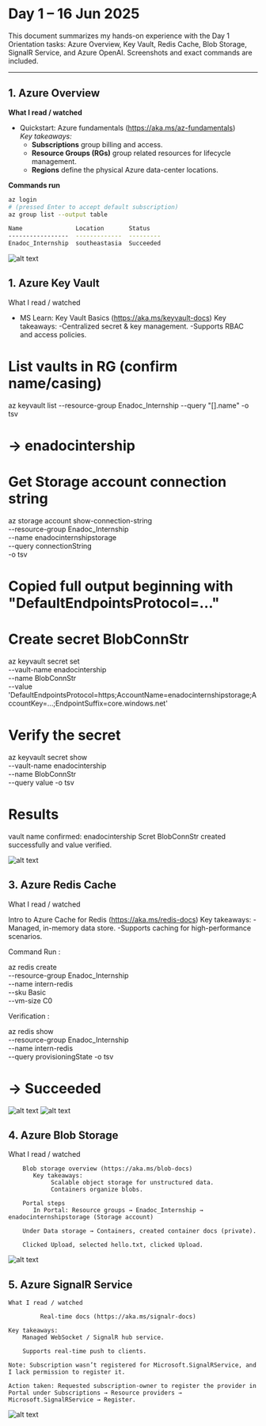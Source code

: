 # Day 1 – 16 Jun 2025

This document summarizes my hands-on experience with the Day 1 Orientation tasks: Azure Overview, Key Vault, Redis Cache, Blob Storage, SignalR Service, and Azure OpenAI. Screenshots and exact commands are included.

---

## 1. Azure Overview

**What I read / watched**  
- Quickstart: Azure fundamentals (https://aka.ms/az-fundamentals)  
  _Key takeaways:_  
  - **Subscriptions** group billing and access.  
  - **Resource Groups (RGs)** group related resources for lifecycle management.  
  - **Regions** define the physical Azure data-center locations.

**Commands run**  
```bash
az login
# (pressed Enter to accept default subscription)
az group list --output table

Name               Location       Status
-----------------  -------------  ---------
Enadoc_Internship  southeastasia  Succeeded
```
![alt text](grouplist.png)


## 1. Azure Key Vault

What I read / watched

- MS Learn: Key Vault Basics (https://aka.ms/keyvault-docs)
  Key takeaways:
        -Centralized secret & key management.
        -Supports RBAC and access policies.

# List vaults in RG (confirm name/casing)
az keyvault list --resource-group Enadoc_Internship --query "[].name" -o tsv
# → enadocintership

# Get Storage account connection string
az storage account show-connection-string \
  --resource-group Enadoc_Internship \
  --name enadocinternshipstorage \
  --query connectionString \
  -o tsv
# Copied full output beginning with "DefaultEndpointsProtocol=..."

# Create secret BlobConnStr
az keyvault secret set \
  --vault-name enadocintership \
  --name BlobConnStr \
  --value 'DefaultEndpointsProtocol=https;AccountName=enadocinternshipstorage;AccountKey=...;EndpointSuffix=core.windows.net'

# Verify the secret
az keyvault secret show \
  --vault-name enadocintership \
  --name BlobConnStr \
  --query value -o tsv

# Results 
vault name confirmed: enadocintership
Scret BlobConnStr created successfully and value verified.

![alt text](azure_keyvault.png)



## 3. Azure Redis Cache

What I read / watched

Intro to Azure Cache for Redis (https://aka.ms/redis-docs)
Key takeaways:
    -Managed, in-memory data store.
    -Supports caching for high-performance scenarios. 

Command Run : 

az redis create \
  --resource-group Enadoc_Internship \
  --name intern-redis \
  --sku Basic \
  --vm-size C0

Verification :

az redis show \
  --resource-group Enadoc_Internship \
  --name intern-redis \
  --query provisioningState -o tsv

# → Succeeded
![alt text](azure_rediscache.png)
![alt text](azure_rediscache_activitylog.png)


## 4. Azure Blob Storage
   What I read / watched
        
        Blob storage overview (https://aka.ms/blob-docs)
           Key takeaways:
                Scalable object storage for unstructured data.
                Containers organize blobs.

        Portal steps
           In Portal: Resource groups → Enadoc_Internship → enadocinternshipstorage (Storage account)

        Under Data storage → Containers, created container docs (private).

        Clicked Upload, selected hello.txt, clicked Upload.

![alt text](blobstorage_container.png)

## 5. Azure SignalR Service
    What I read / watched  
             
             Real-time docs (https://aka.ms/signalr-docs)

    Key takeaways:
        Managed WebSocket / SignalR hub service.
        
        Supports real-time push to clients.

    Note: Subscription wasn’t registered for Microsoft.SignalRService, and I lack permission to register it.

    Action taken: Requested subscription-owner to register the provider in Portal under Subscriptions → Resource providers → Microsoft.SignalRService → Register.

![alt text](signalr_activitylog.png)
